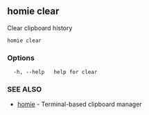 ## homie clear

Clear clipboard history

```
homie clear
```

### Options

```
  -h, --help   help for clear
```

### SEE ALSO

* [homie](homie.md)	 - Terminal-based clipboard manager

